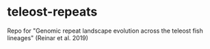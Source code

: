 # teleost-repeats
Repo for "Genomic repeat landscape evolution across the teleost fish lineages" (Reinar et al. 2019)
